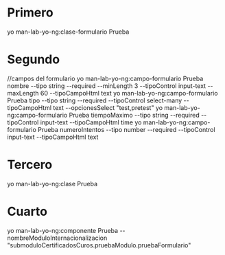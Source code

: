 # Primero
yo man-lab-yo-ng:clase-formulario Prueba
# Segundo
//campos del formulario
yo man-lab-yo-ng:campo-formulario Prueba nombre --tipo string  --required --minLength 3  --tipoControl input-text --maxLength 60  --tipoCampoHtml text 
yo man-lab-yo-ng:campo-formulario Prueba tipo --tipo string  --required --tipoControl select-many --tipoCampoHtml text --opcionesSelect "test,pretest"
yo man-lab-yo-ng:campo-formulario Prueba tiempoMaximo --tipo string  --required --tipoControl input-text --tipoCampoHtml time 
yo man-lab-yo-ng:campo-formulario Prueba numeroIntentos --tipo number --required --tipoControl input-text --tipoCampoHtml text 

# Tercero

yo man-lab-yo-ng:clase Prueba

# Cuarto 

yo man-lab-yo-ng:componente Prueba --nombreModuloInternacionalizacion "submoduloCertificadosCuros.pruebaModulo.pruebaFormulario"
